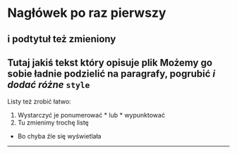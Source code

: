 Nagłówek po raz pierwszy
========
i podtytuł też zmieniony
----------
Tutaj jakiś tekst który opisuje plik  Możemy go sobie ładnie podzielić na paragrafy,  **pogrubić**  _i dodać różne_ `style`
-----------------------------------------------------
Listy też zrobić łatwo:
  1. Wystarczyć je ponumerować
    * lub
    * wypunktować
 2. Tu zmienimy trochę listę
  * Bo chyba źle się wyświetlała

------------------------------------------------------
